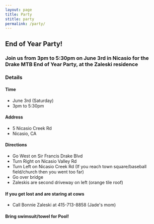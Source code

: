 ```yaml
---
layout: page
title: Party
stitle: party
permalink: /party/
---
```


## End of Year Party!

### Join us from 3pm to 5:30pm on June 3rd in Nicasio for the Drake MTB End of Year Party, at the Zaleski residence

### Details

#### Time
* June 3rd (Saturday)
* 3pm to 5:30pm

#### Address
* 5 Nicasio Creek Rd
* Nicasio, CA

#### Directions
* Go West on Sir Francis Drake Blvd 
* Turn Right on Nicasio Valley Rd
* Turn Left on Nicasio Creek Rd (If you reach town square/baseball field/church then you went too far)
* Go over bridge
* Zaleskis are second driveway on left (orange tile roof)

#### If you get lost and are staring at cows
* Call Bonnie Zaleski at 415-713-8858 (Jade's mom)

#### Bring swimsuit/towel for Pool!

